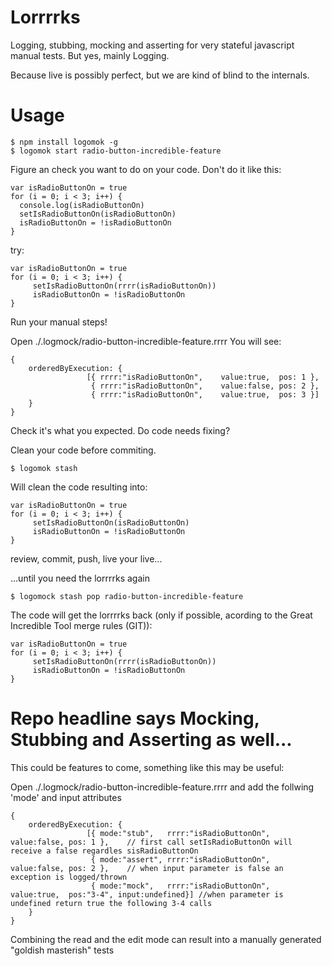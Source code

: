 # Lorrrrks
Logging, stubbing, mocking and asserting for very stateful javascript manual tests. But yes, mainly Logging.

Because live is possibly perfect, but we are kind of blind to the internals.


# Usage
```
$ npm install logomok -g
$ logomok start radio-button-incredible-feature
````
Figure an check you want to do on your code.
Don't do it like this:
```
var isRadioButtonOn = true
for (i = 0; i < 3; i++) {
  console.log(isRadioButtonOn)
  setIsRadioButtonOn(isRadioButtonOn)
  isRadioButtonOn = !isRadioButtonOn
}
```
try:
```
var isRadioButtonOn = true
for (i = 0; i < 3; i++) {
     setIsRadioButtonOn(rrrr(isRadioButtonOn))
     isRadioButtonOn = !isRadioButtonOn
}
```

Run your manual steps!

Open ./.logmock/radio-button-incredible-feature.rrrr
You will see:
```
{
    orderedByExecution: {
                 [{ rrrr:"isRadioButtonOn",    value:true,  pos: 1 },
                  { rrrr:"isRadioButtonOn",    value:false, pos: 2 },
                  { rrrr:"isRadioButtonOn",    value:true,  pos: 3 }]
    }
}
```
Check it's what you expected. Do code needs fixing?

Clean your code before commiting.
```
$ logomok stash
````

Will clean the code resulting into:
```
var isRadioButtonOn = true
for (i = 0; i < 3; i++) {
     setIsRadioButtonOn(isRadioButtonOn)
     isRadioButtonOn = !isRadioButtonOn
}
```
review, commit, push, live your live...

...until you need the lorrrrks again

```
$ logomock stash pop radio-button-incredible-feature
```

The code will get the lorrrrks back (only if possible, acording to the Great Incredible Tool merge rules (GIT)): 
```
var isRadioButtonOn = true
for (i = 0; i < 3; i++) {
     setIsRadioButtonOn(rrrr(isRadioButtonOn))
     isRadioButtonOn = !isRadioButtonOn
}
```

# Repo headline says Mocking, Stubbing and Asserting as well...

This could be features to come, something like this may be useful:

Open ./.logmock/radio-button-incredible-feature.rrrr
and add the follwing 'mode' and input attributes
```
{
    orderedByExecution: {
                 [{ mode:"stub",   rrrr:"isRadioButtonOn",    value:false, pos: 1 },    // first call setIsRadioButtonOn will receive a false regardles sisRadioButtonOn
                  { mode:"assert", rrrr:"isRadioButtonOn",    value:false, pos: 2 },    // when input parameter is false an exception is logged/thrown
                  { mode:"mock",   rrrr:"isRadioButtonOn",    value:true,  pos:"3-4", input:undefined}] //when parameter is undefined return true the following 3-4 calls
    }
}
````
Combining the read and the edit mode can result into a manually generated "goldish masterish" tests
